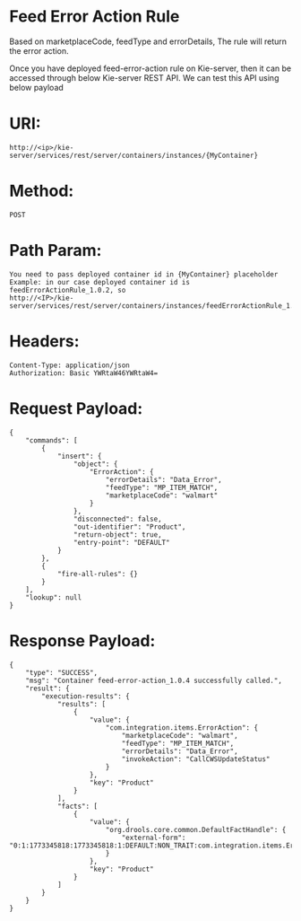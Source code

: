 # Feed Error Action Rule
Based on marketplaceCode, feedType and errorDetails, The rule will return the error action. 

Once you have deployed feed-error-action rule on Kie-server, then it can be accessed 
through below Kie-server REST API. We can test this API using below payload

# URI: 
    http://<ip>/kie-server/services/rest/server/containers/instances/{MyContainer}
# Method: 
    POST
# Path Param: 
    You need to pass deployed container id in {MyContainer} placeholder
    Example: in our case deployed container id is feedErrorActionRule_1.0.2, so
    http://<IP>/kie-server/services/rest/server/containers/instances/feedErrorActionRule_1.0.2
# Headers: 
    Content-Type: application/json
    Authorization: Basic YWRtaW46YWRtaW4=

# Request Payload:       
    {
        "commands": [
            {
                "insert": {
                    "object": {
                        "ErrorAction": {
                            "errorDetails": "Data_Error",
                            "feedType": "MP_ITEM_MATCH",
                            "marketplaceCode": "walmart"
                        }
                    },
                    "disconnected": false,
                    "out-identifier": "Product",
                    "return-object": true,
                    "entry-point": "DEFAULT"
                }
            },
            {
                "fire-all-rules": {}
            }
        ],
        "lookup": null
    }

# Response Payload:
    {
        "type": "SUCCESS",
        "msg": "Container feed-error-action_1.0.4 successfully called.",
        "result": {
            "execution-results": {
                "results": [
                    {
                        "value": {
                            "com.integration.items.ErrorAction": {
                                "marketplaceCode": "walmart",
                                "feedType": "MP_ITEM_MATCH",
                                "errorDetails": "Data_Error",
                                "invokeAction": "CallCWSUpdateStatus"
                            }
                        },
                        "key": "Product"
                    }
                ],
                "facts": [
                    {
                        "value": {
                            "org.drools.core.common.DefaultFactHandle": {
                                "external-form": "0:1:1773345818:1773345818:1:DEFAULT:NON_TRAIT:com.integration.items.ErrorAction"
                            }
                        },
                        "key": "Product"
                    }
                ]
            }
        }
    }        




